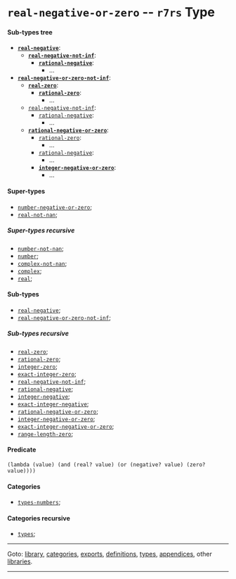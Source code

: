 

<a id='type__r7rs__real-negative-or-zero'></a>

# `real-negative-or-zero` -- `r7rs` Type


<a id='type__r7rs__real-negative-or-zero__sub-types-tree'></a>

#### Sub-types tree

* **[`real-negative`](../../r7rs/types/real-negative.md#type__r7rs__real-negative)**:
  * **[`real-negative-not-inf`](../../r7rs/types/real-negative-not-inf.md#type__r7rs__real-negative-not-inf)**:
    * **[`rational-negative`](../../r7rs/types/rational-negative.md#type__r7rs__rational-negative)**:
      * ...
* **[`real-negative-or-zero-not-inf`](../../r7rs/types/real-negative-or-zero-not-inf.md#type__r7rs__real-negative-or-zero-not-inf)**:
  * **[`real-zero`](../../r7rs/types/real-zero.md#type__r7rs__real-zero)**:
    * **[`rational-zero`](../../r7rs/types/rational-zero.md#type__r7rs__rational-zero)**:
      * ...
  * [`real-negative-not-inf`](../../r7rs/types/real-negative-not-inf.md#type__r7rs__real-negative-not-inf):
    * [`rational-negative`](../../r7rs/types/rational-negative.md#type__r7rs__rational-negative):
      * ...
  * **[`rational-negative-or-zero`](../../r7rs/types/rational-negative-or-zero.md#type__r7rs__rational-negative-or-zero)**:
    * [`rational-zero`](../../r7rs/types/rational-zero.md#type__r7rs__rational-zero):
      * ...
    * [`rational-negative`](../../r7rs/types/rational-negative.md#type__r7rs__rational-negative):
      * ...
    * **[`integer-negative-or-zero`](../../r7rs/types/integer-negative-or-zero.md#type__r7rs__integer-negative-or-zero)**:
      * ...


<a id='type__r7rs__real-negative-or-zero__super-types'></a>

#### Super-types

 * [`number-negative-or-zero`](../../r7rs/types/number-negative-or-zero.md#type__r7rs__number-negative-or-zero);
 * [`real-not-nan`](../../r7rs/types/real-not-nan.md#type__r7rs__real-not-nan);


<a id='type__r7rs__real-negative-or-zero__super-types-recursive'></a>

##### Super-types recursive

 * [`number-not-nan`](../../r7rs/types/number-not-nan.md#type__r7rs__number-not-nan);
 * [`number`](../../r7rs/types/number.md#type__r7rs__number);
 * [`complex-not-nan`](../../r7rs/types/complex-not-nan.md#type__r7rs__complex-not-nan);
 * [`complex`](../../r7rs/types/complex.md#type__r7rs__complex);
 * [`real`](../../r7rs/types/real.md#type__r7rs__real);


<a id='type__r7rs__real-negative-or-zero__sub-types'></a>

#### Sub-types

 * [`real-negative`](../../r7rs/types/real-negative.md#type__r7rs__real-negative);
 * [`real-negative-or-zero-not-inf`](../../r7rs/types/real-negative-or-zero-not-inf.md#type__r7rs__real-negative-or-zero-not-inf);


<a id='type__r7rs__real-negative-or-zero__sub-types-recursive'></a>

##### Sub-types recursive

 * [`real-zero`](../../r7rs/types/real-zero.md#type__r7rs__real-zero);
 * [`rational-zero`](../../r7rs/types/rational-zero.md#type__r7rs__rational-zero);
 * [`integer-zero`](../../r7rs/types/integer-zero.md#type__r7rs__integer-zero);
 * [`exact-integer-zero`](../../r7rs/types/exact-integer-zero.md#type__r7rs__exact-integer-zero);
 * [`real-negative-not-inf`](../../r7rs/types/real-negative-not-inf.md#type__r7rs__real-negative-not-inf);
 * [`rational-negative`](../../r7rs/types/rational-negative.md#type__r7rs__rational-negative);
 * [`integer-negative`](../../r7rs/types/integer-negative.md#type__r7rs__integer-negative);
 * [`exact-integer-negative`](../../r7rs/types/exact-integer-negative.md#type__r7rs__exact-integer-negative);
 * [`rational-negative-or-zero`](../../r7rs/types/rational-negative-or-zero.md#type__r7rs__rational-negative-or-zero);
 * [`integer-negative-or-zero`](../../r7rs/types/integer-negative-or-zero.md#type__r7rs__integer-negative-or-zero);
 * [`exact-integer-negative-or-zero`](../../r7rs/types/exact-integer-negative-or-zero.md#type__r7rs__exact-integer-negative-or-zero);
 * [`range-length-zero`](../../r7rs/types/range-length-zero.md#type__r7rs__range-length-zero);


<a id='type__r7rs__real-negative-or-zero__predicate'></a>

#### Predicate

````
(lambda (value) (and (real? value) (or (negative? value) (zero? value))))
````


<a id='type__r7rs__real-negative-or-zero__categories'></a>

#### Categories

 * [`types-numbers`](../../r7rs/categories/types-numbers.md#category__r7rs__types-numbers);


<a id='type__r7rs__real-negative-or-zero__categories-recursive'></a>

#### Categories recursive

 * [`types`](../../r7rs/categories/types.md#category__r7rs__types);

----

Goto: [library](../../r7rs/_index.md#library__r7rs), [categories](../../r7rs/categories/_index.md#toc__r7rs__categories), [exports](../../r7rs/exports/_index.md#toc__r7rs__exports), [definitions](../../r7rs/definitions/_index.md#toc__r7rs__definitions), [types](../../r7rs/types/_index.md#toc__r7rs__types), [appendices](../../r7rs/appendices/_index.md#toc__r7rs__appendices), other [libraries](../../_libraries.md#toc__libraries).

----


